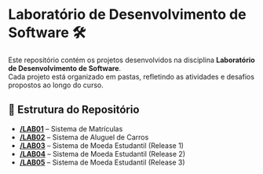 # Laboratório de Desenvolvimento de Software 🛠️
Este repositório contém os projetos desenvolvidos na disciplina **Laboratório de Desenvolvimento de Software**.  
Cada projeto está organizado em pastas, refletindo as atividades e desafios propostos ao longo do curso.

## 📂 Estrutura do Repositório
- [**/LAB01**](./LAB01) – Sistema de Matrículas
- [**/LAB02**](./LAB02) – Sistema de Aluguel de Carros
- [**/LAB03**](./LAB03) – Sistema de Moeda Estudantil (Release 1)
- [**/LAB04**](./LAB04) – Sistema de Moeda Estudantil (Release 2)
- [**/LAB05**](./LAB05) – Sistema de Moeda Estudantil (Release 3)

